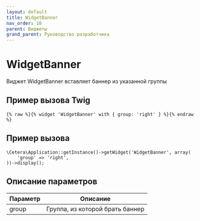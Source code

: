 ```yaml
---
layout: default
title: WidgetBanner
nav_order: 10
parent: Виджеты
grand_parent: Руководство разработчика
---
```


# WidgetBanner

Виджет WidgetBanner вставляет баннер из указанной группы

## Пример вызова Twig

	{% raw %}{% widget 'WidgetBanner' with { group: 'right' } %}{% endraw %}

## Пример вызова

	\Cetera\Application::getInstance()->getWidget('WidgetBanner', array(
	    'group' => 'right',
	))->display();

## Описание параметров

Параметр | Описание
---|---
group|Группа, из которой брать баннер
